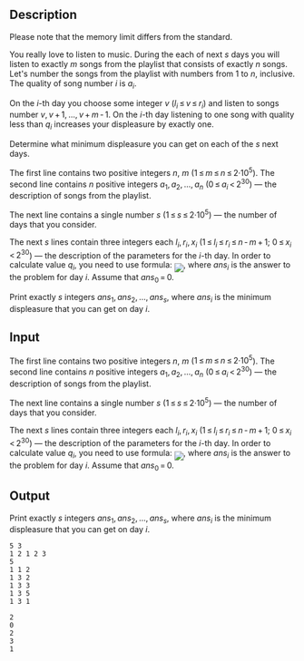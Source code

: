 ## Description

<div><p><span class="tex-font-style-it">Please note that the memory limit differs from the standard.</span></p><p>You really love to listen to music. During the each of next <span class="tex-span"><i>s</i></span> days you will listen to exactly <span class="tex-span"><i>m</i></span> songs from the playlist that consists of exactly <span class="tex-span"><i>n</i></span> songs. Let's number the songs from the playlist with numbers from <span class="tex-span">1</span> to <span class="tex-span"><i>n</i></span>, inclusive. The quality of song number <span class="tex-span"><i>i</i></span> is <span class="tex-span"><i>a</i><sub class="lower-index"><i>i</i></sub></span>.</p><p>On the <span class="tex-span"><i>i</i></span>-th day you choose some integer <span class="tex-span"><i>v</i></span> (<span class="tex-span"><i>l</i><sub class="lower-index"><i>i</i></sub> ≤ <i>v</i> ≤ <i>r</i><sub class="lower-index"><i>i</i></sub></span>) and listen to songs number <span class="tex-span"><i>v</i>, <i>v</i> + 1, ..., <i>v</i> + <i>m</i> - 1</span>. On the <span class="tex-span"><i>i</i></span>-th day listening to one song with quality less than <span class="tex-span"><i>q</i><sub class="lower-index"><i>i</i></sub></span> increases your displeasure by exactly one.</p><p>Determine what minimum displeasure you can get on each of the <span class="tex-span"><i>s</i></span> next days. </p></div><div class="input-specification"><p>The first line contains two positive integers <span class="tex-span"><i>n</i></span>, <span class="tex-span"><i>m</i></span> (<span class="tex-span">1 ≤ <i>m</i> ≤ <i>n</i> ≤ 2·10<sup class="upper-index">5</sup></span>). The second line contains <span class="tex-span"><i>n</i></span> positive integers <span class="tex-span"><i>a</i><sub class="lower-index">1</sub>, <i>a</i><sub class="lower-index">2</sub>, ..., <i>a</i><sub class="lower-index"><i>n</i></sub></span> (<span class="tex-span">0 ≤ <i>a</i><sub class="lower-index"><i>i</i></sub> &lt; 2<sup class="upper-index">30</sup></span>) — the description of songs from the playlist. </p><p>The next line contains a single number <span class="tex-span"><i>s</i></span> (<span class="tex-span">1 ≤ <i>s</i> ≤ 2·10<sup class="upper-index">5</sup></span>) — the number of days that you consider.</p><p>The next <span class="tex-span"><i>s</i></span> lines contain three integers each <span class="tex-span"><i>l</i><sub class="lower-index"><i>i</i></sub>, <i>r</i><sub class="lower-index"><i>i</i></sub>, <i>x</i><sub class="lower-index"><i>i</i></sub></span> (<span class="tex-span">1 ≤ <i>l</i><sub class="lower-index"><i>i</i></sub> ≤ <i>r</i><sub class="lower-index"><i>i</i></sub> ≤ <i>n</i> - <i>m</i> + 1</span>; <span class="tex-span">0 ≤ <i>x</i><sub class="lower-index"><i>i</i></sub> &lt; 2<sup class="upper-index">30</sup></span>) — the description of the parameters for the <span class="tex-span"><i>i</i></span>-th day. In order to calculate value <span class="tex-span"><i>q</i><sub class="lower-index"><i>i</i></sub></span>, you need to use formula: <img align="middle" class="tex-formula" src="file://VrF1nBDV.png" style="max-width: 100.0%;max-height: 100.0%;">, where <span class="tex-span"><i>ans</i><sub class="lower-index"><i>i</i></sub></span> is the answer to the problem for day <span class="tex-span"><i>i</i></span>. Assume that <span class="tex-span"><i>ans</i><sub class="lower-index">0</sub> = 0</span>. </p></div><div class="output-specification"><p>Print exactly <span class="tex-span"><i>s</i></span> integers <span class="tex-span"><i>ans</i><sub class="lower-index">1</sub>, <i>ans</i><sub class="lower-index">2</sub>, ..., <i>ans</i><sub class="lower-index"><i>s</i></sub></span>, where <span class="tex-span"><i>ans</i><sub class="lower-index"><i>i</i></sub></span> is the minimum displeasure that you can get on day <span class="tex-span"><i>i</i></span>.</p></div>

## Input

<p>The first line contains two positive integers <span class="tex-span"><i>n</i></span>, <span class="tex-span"><i>m</i></span> (<span class="tex-span">1 ≤ <i>m</i> ≤ <i>n</i> ≤ 2·10<sup class="upper-index">5</sup></span>). The second line contains <span class="tex-span"><i>n</i></span> positive integers <span class="tex-span"><i>a</i><sub class="lower-index">1</sub>, <i>a</i><sub class="lower-index">2</sub>, ..., <i>a</i><sub class="lower-index"><i>n</i></sub></span> (<span class="tex-span">0 ≤ <i>a</i><sub class="lower-index"><i>i</i></sub> &lt; 2<sup class="upper-index">30</sup></span>) — the description of songs from the playlist. </p><p>The next line contains a single number <span class="tex-span"><i>s</i></span> (<span class="tex-span">1 ≤ <i>s</i> ≤ 2·10<sup class="upper-index">5</sup></span>) — the number of days that you consider.</p><p>The next <span class="tex-span"><i>s</i></span> lines contain three integers each <span class="tex-span"><i>l</i><sub class="lower-index"><i>i</i></sub>, <i>r</i><sub class="lower-index"><i>i</i></sub>, <i>x</i><sub class="lower-index"><i>i</i></sub></span> (<span class="tex-span">1 ≤ <i>l</i><sub class="lower-index"><i>i</i></sub> ≤ <i>r</i><sub class="lower-index"><i>i</i></sub> ≤ <i>n</i> - <i>m</i> + 1</span>; <span class="tex-span">0 ≤ <i>x</i><sub class="lower-index"><i>i</i></sub> &lt; 2<sup class="upper-index">30</sup></span>) — the description of the parameters for the <span class="tex-span"><i>i</i></span>-th day. In order to calculate value <span class="tex-span"><i>q</i><sub class="lower-index"><i>i</i></sub></span>, you need to use formula: <img align="middle" class="tex-formula" src="file://VrF1nBDV.png" style="max-width: 100.0%;max-height: 100.0%;">, where <span class="tex-span"><i>ans</i><sub class="lower-index"><i>i</i></sub></span> is the answer to the problem for day <span class="tex-span"><i>i</i></span>. Assume that <span class="tex-span"><i>ans</i><sub class="lower-index">0</sub> = 0</span>. </p>

## Output

<p>Print exactly <span class="tex-span"><i>s</i></span> integers <span class="tex-span"><i>ans</i><sub class="lower-index">1</sub>, <i>ans</i><sub class="lower-index">2</sub>, ..., <i>ans</i><sub class="lower-index"><i>s</i></sub></span>, where <span class="tex-span"><i>ans</i><sub class="lower-index"><i>i</i></sub></span> is the minimum displeasure that you can get on day <span class="tex-span"><i>i</i></span>.</p>





```input1
5 3
1 2 1 2 3
5
1 1 2
1 3 2
1 3 3
1 3 5
1 3 1

```




```output1
2
0
2
3
1

```


